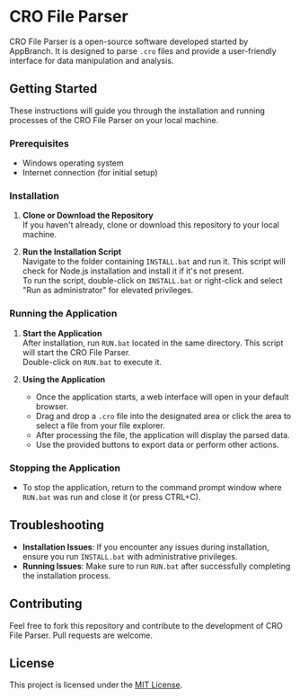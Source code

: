 # CRO File Parser

CRO File Parser is a open-source software developed started by AppBranch. It is designed to parse `.cro` files and provide a user-friendly interface for data manipulation and analysis.

## Getting Started

These instructions will guide you through the installation and running processes of the CRO File Parser on your local machine.

### Prerequisites

- Windows operating system
- Internet connection (for initial setup)

### Installation

1. **Clone or Download the Repository**  
   If you haven't already, clone or download this repository to your local machine.

2. **Run the Installation Script**  
   Navigate to the folder containing `INSTALL.bat` and run it. This script will check for Node.js installation and install it if it's not present.  
   To run the script, double-click on `INSTALL.bat` or right-click and select "Run as administrator" for elevated privileges.

### Running the Application

1. **Start the Application**  
   After installation, run `RUN.bat` located in the same directory. This script will start the CRO File Parser.  
   Double-click on `RUN.bat` to execute it.

2. **Using the Application**  
   - Once the application starts, a web interface will open in your default browser.
   - Drag and drop a `.cro` file into the designated area or click the area to select a file from your file explorer.
   - After processing the file, the application will display the parsed data.
   - Use the provided buttons to export data or perform other actions.

### Stopping the Application

- To stop the application, return to the command prompt window where `RUN.bat` was run and close it (or press CTRL+C).

## Troubleshooting

- **Installation Issues**: If you encounter any issues during installation, ensure you run `INSTALL.bat` with administrative privileges.
- **Running Issues**: Make sure to run `RUN.bat` after successfully completing the installation process.

## Contributing

Feel free to fork this repository and contribute to the development of CRO File Parser. Pull requests are welcome.

## License

This project is licensed under the [MIT License](LICENSE).
